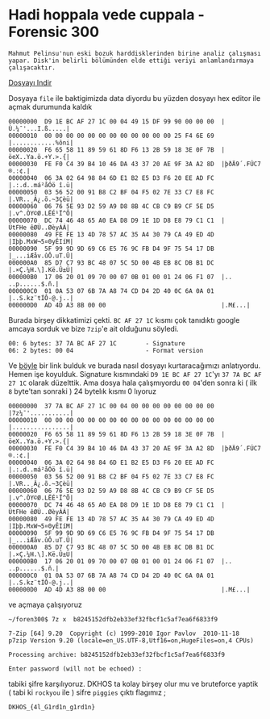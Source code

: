 # Hadi hoppala vede cuppala - Forensic 300

```
Mahmut Pelinsu'nun eski bozuk harddisklerinden birine analiz çalışması yapar. Disk'in belirli bölümünden elde ettiği veriyi anlamlandırmaya çalışacaktır.
```
[Dosyayı Indir](./b8245152dfb2eb33ef32fbcf1c5af7ea6f6833f9)

Dosyaya `file` ile baktigimizda data diyordu bu yüzden dosyayı hex editor ile açmak durumunda kaldık


```
00000000  D9 1E BC AF 27 1C 00 04 49 15 DF 99 90 00 00 00  |Ù.¼¯'...I.ß.....|
00000010  00 00 00 00 00 00 00 00 00 00 00 00 25 F4 6E 69  |............%ôni|
00000020  F6 65 58 11 89 59 61 8D F6 13 2B 59 18 3E 0F 7B  |öeX..Ya.ö.+Y.>.{|
00000030  FE F0 C4 39 B4 10 46 DA 43 37 20 AE 9F 3A A2 8D  |þðÄ9´.FÚC7 ®.:¢.|
00000040  06 3A 02 64 98 84 6D E1 B2 E5 D3 F6 20 EE AD FC  |.:.d..má²åÓö î.ü|
00000050  03 56 52 00 91 B8 C2 BF 04 F5 02 7E 33 C7 E8 FC  |.VR..¸Â¿.õ.~3Çèü|
00000060  06 76 5E 93 D2 59 A9 D8 8B 4C CB C9 B9 CF 5E D5  |.v^.ÒY©Ø.LËÉ¹Ï^Õ|
00000070  DC 74 46 48 65 A0 EA D8 D9 1E 1D D8 E8 79 C1 C1  |ÜtFHe êØÙ..ØèyÁÁ|
00000080  49 FE FE 13 4D 78 57 AC 35 A4 30 79 CA 49 ED 4D  |Iþþ.MxW¬5¤0yÊIíM|
00000090  5F 99 9D 9D 69 C6 E5 76 9C FB D4 9F 75 54 17 DB  |_...iÆåv.ûÔ.uT.Û|
000000A0  85 D7 C7 93 BC 48 07 5C 5D 00 4B EB 8C DB B1 DC  |.×Ç.¼H.\].Kë.Û±Ü|
000000B0  17 06 20 01 09 70 00 07 0B 01 00 01 24 06 F1 07  |.. ..p......$.ñ.|
000000C0  01 0A 53 07 6B 7A A8 74 CD D4 2D 40 0C 6A 0A 01  |..S.kz¨tÍÔ-@.j..|
000000D0  AD 4D A3 8B 00 00                                |.M£...|
```
Burada birşey dikkatimizi çekti. `BC AF 27 1C` kısmı çok tanıdıktı google amcaya sorduk ve bize `7zip`'e ait olduğunu söyledi.

```
00: 6 bytes: 37 7A BC AF 27 1C        - Signature
06: 2 bytes: 00 04                    - Format version
```
Ve [böyle](http://www.7-zip.org/recover.html) bir link bulduk ve burada nasıl dosyayı kurtaracağımızı anlatıyordu. Hemen işe koyulduk. Signature kısmındaki `D9 1E BC AF 27 1C`'yı `37 7A BC AF 27 1C` olarak düzelttik. Ama dosya hala çalışmıyordu `00 04`'den sonra ki ( ilk `8` byte'tan sonraki ) 24 bytelık kısmı 0 lıyoruz

``` hexdump
00000000  37 7A BC AF 27 1C 00 04 00 00 00 00 00 00 00 00  |7z¼¯'...........|
00000010  00 00 00 00 00 00 00 00 00 00 00 00 00 00 00 00  |................|
00000020  F6 65 58 11 89 59 61 8D F6 13 2B 59 18 3E 0F 7B  |öeX..Ya.ö.+Y.>.{|
00000030  FE F0 C4 39 B4 10 46 DA 43 37 20 AE 9F 3A A2 8D  |þðÄ9´.FÚC7 ®.:¢.|
00000040  06 3A 02 64 98 84 6D E1 B2 E5 D3 F6 20 EE AD FC  |.:.d..má²åÓö î.ü|
00000050  03 56 52 00 91 B8 C2 BF 04 F5 02 7E 33 C7 E8 FC  |.VR..¸Â¿.õ.~3Çèü|
00000060  06 76 5E 93 D2 59 A9 D8 8B 4C CB C9 B9 CF 5E D5  |.v^.ÒY©Ø.LËÉ¹Ï^Õ|
00000070  DC 74 46 48 65 A0 EA D8 D9 1E 1D D8 E8 79 C1 C1  |ÜtFHe êØÙ..ØèyÁÁ|
00000080  49 FE FE 13 4D 78 57 AC 35 A4 30 79 CA 49 ED 4D  |Iþþ.MxW¬5¤0yÊIíM|
00000090  5F 99 9D 9D 69 C6 E5 76 9C FB D4 9F 75 54 17 DB  |_...iÆåv.ûÔ.uT.Û|
000000A0  85 D7 C7 93 BC 48 07 5C 5D 00 4B EB 8C DB B1 DC  |.×Ç.¼H.\].Kë.Û±Ü|
000000B0  17 06 20 01 09 70 00 07 0B 01 00 01 24 06 F1 07  |.. ..p......$.ñ.|
000000C0  01 0A 53 07 6B 7A A8 74 CD D4 2D 40 0C 6A 0A 01  |..S.kz¨tÍÔ-@.j..|
000000D0  AD 4D A3 8B 00 00                                |.M£...|
```

ve açmaya çalışıyoruz

```
~/foren300$ 7z x  b8245152dfb2eb33ef32fbcf1c5af7ea6f6833f9

7-Zip [64] 9.20  Copyright (c) 1999-2010 Igor Pavlov  2010-11-18
p7zip Version 9.20 (locale=en_US.UTF-8,Utf16=on,HugeFiles=on,4 CPUs)

Processing archive: b8245152dfb2eb33ef32fbcf1c5af7ea6f6833f9

Enter password (will not be echoed) :

```

tabiki şifre karşılıyoruz. DKHOS ta kolay birşey olur mu ve bruteforce yaptik ( tabi ki `rockyou` ile ) sifre `piggies` çıktı flagımız ;


```
DKHOS_{4l_G1rd1n_g1rd1n}
```
